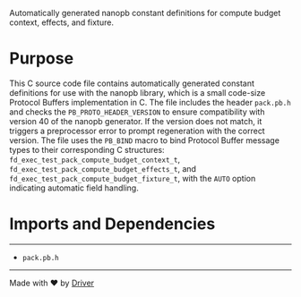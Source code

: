 <!--------------------------------------------------------------------------------->
<!-- IMPORTANT: This file is auto-generated by Driver (https://driver.ai). -------->
<!-- Manual edits may be overwritten on future commits. --------------------------->
<!--------------------------------------------------------------------------------->

Automatically generated nanopb constant definitions for compute budget context, effects, and fixture.

# Purpose
This C source code file contains automatically generated constant definitions for use with the nanopb library, which is a small code-size Protocol Buffers implementation in C. The file includes the header `pack.pb.h` and checks the `PB_PROTO_HEADER_VERSION` to ensure compatibility with version 40 of the nanopb generator. If the version does not match, it triggers a preprocessor error to prompt regeneration with the correct version. The file uses the `PB_BIND` macro to bind Protocol Buffer message types to their corresponding C structures: `fd_exec_test_pack_compute_budget_context_t`, `fd_exec_test_pack_compute_budget_effects_t`, and `fd_exec_test_pack_compute_budget_fixture_t`, with the `AUTO` option indicating automatic field handling.
# Imports and Dependencies

---
- `pack.pb.h`



---
Made with ❤️ by [Driver](https://www.driver.ai/)